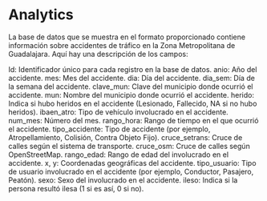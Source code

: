 # Analytics



La base de datos que se muestra en el formato proporcionado contiene información sobre accidentes de tráfico en la Zona Metropolitana de Guadalajara. Aquí hay una descripción de los campos:

Id: Identificador único para cada registro en la base de datos.
anio: Año del accidente.
mes: Mes del accidente.
dia: Día del accidente.
dia_sem: Día de la semana del accidente.
clave_mun: Clave del municipio donde ocurrió el accidente.
mun: Nombre del municipio donde ocurrió el accidente.
herido: Indica si hubo heridos en el accidente (Lesionado, Fallecido, NA si no hubo heridos).
ibaen_atro: Tipo de vehículo involucrado en el accidente.
num_mes: Número del mes.
rango_hora: Rango de tiempo en el que ocurrió el accidente.
tipo_accidente: Tipo de accidente (por ejemplo, Atropellamiento, Colisión, Contra Objeto Fijo).
cruce_setrans: Cruce de calles según el sistema de transporte.
cruce_osm: Cruce de calles según OpenStreetMap.
rango_edad: Rango de edad del involucrado en el accidente.
x, y: Coordenadas geográficas del accidente.
tipo_usuario: Tipo de usuario involucrado en el accidente (por ejemplo, Conductor, Pasajero, Peatón).
sexo: Sexo del involucrado en el accidente.
ileso: Indica si la persona resultó ilesa (1 si es así, 0 si no).
